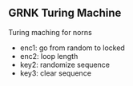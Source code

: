 ## GRNK Turing Machine
Turing maching for norns

- enc1: go from random to locked
- enc2: loop length
- key2: randomize sequence
- key3: clear sequence

